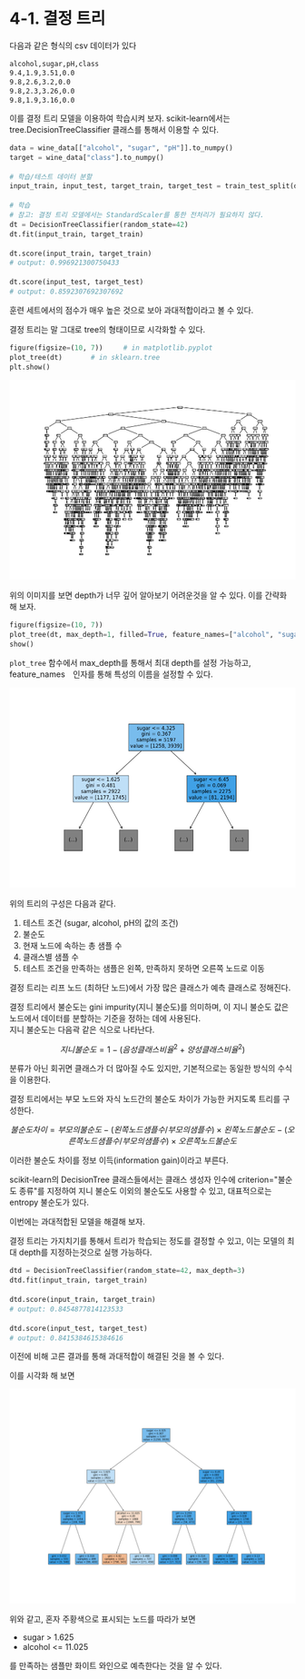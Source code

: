 # 4-1. 결정 트리

다음과 같은 형식의 csv 데이터가 있다
```csv
alcohol,sugar,pH,class
9.4,1.9,3.51,0.0
9.8,2.6,3.2,0.0
9.8,2.3,3.26,0.0
9.8,1.9,3.16,0.0
```

이를 결정 트리 모델을 이용하여 학습시켜 보자.
scikit-learn에서는 tree.DecisionTreeClassifier 클래스를 통해서 이용할 수 있다.

```python
data = wine_data[["alcohol", "sugar", "pH"]].to_numpy()
target = wine_data["class"].to_numpy()

# 학습/테스트 데이터 분할
input_train, input_test, target_train, target_test = train_test_split(data, target, test_size=0.2, random_state=42)

# 학습
# 참고: 결정 트리 모델에서는 StandardScaler를 통한 전처리가 필요하지 않다.
dt = DecisionTreeClassifier(random_state=42)
dt.fit(input_train, target_train)

dt.score(input_train, target_train)
# output: 0.996921300750433

dt.score(input_test, target_test)
# output: 0.8592307692307692
```

훈련 세트에서의 점수가 매우 높은 것으로 보아 과대적합이라고 볼 수 있다.    

결정 트리는 말 그대로 tree의 형태이므로 시각화할 수 있다.


```python
figure(figsize=(10, 7))     # in matplotlib.pyplot
plot_tree(dt)       # in sklearn.tree
plt.show()
```

![tree1.png](https://raw.githubusercontent.com/RFLXN/PnP.AI.2023/main/img/4-1/tree1.png)

위의 이미지를 보면 depth가 너무 깊어 알아보기 어려운것을 알 수 있다.
이를 간략화 해 보자.

```python
figure(figsize=(10, 7))
plot_tree(dt, max_depth=1, filled=True, feature_names=["alcohol", "sugar", "pH"])
show()
```

`plot_tree` 함수에서 max_depth를 통해서 최대 depth를 설정 가능하고, feature_names　인자를 통해 특성의 이름을 설정할 수 있다.

![tree2.png](https://raw.githubusercontent.com/RFLXN/PnP.AI.2023/main/img/4-1/tree2.png)

위의 트리의 구성은 다음과 같다.

1. 테스트 조건 (sugar, alcohol, pH의 값의 조건)
2. 불순도
3. 현재 노드에 속하는 총 샘플 수
4. 클래스별 샘플 수
5. 테스트 조건을 만족하는 샘플은 왼쪽, 만족하지 못하면 오른쪽 노드로 이동

결정 트리는 리프 노드 (최하단 노드)에서 가장 많은 클래스가 예측 클래스로 정해진다.    

결정 트리에서 불순도는 gini impurity(지니 불순도)를 의미하며, 이 지니 불순도 값은 노드에서 데이터를 분할하는 기준을 정하는 데에 사용된다.    
지니 불순도는 다음곽 같은 식으로 나타난다.

$${지니 불순도} = 1 - ({{음성 클래스 비율}^2} + {{양성 클래스 비율}^2})$$

분류가 아닌 회귀면 클래스가 더 많아질 수도 있지만, 기본적으로는 동일한 방식의 수식을 이용한다.    

결정 트리에서는 부모 노드와 자식 노드간의 불순도 차이가 가능한 커지도록 트리를 구성한다.

$${불순도 차이} = {부모의 불순도} - ({왼쪽노드 샘플수}/{부모의 샘플수}) × {왼쪽노드 불순도} - ({오른쪽 노드 샘플 수} / {부모의 샘플 수}) × {오른쪽 노드 불순도}$$

이러한 불순도 차이를 정보 이득(information gain)이라고 부른다.

scikit-learn의 DecisionTree 클래스들에서는 클래스 생성자 인수에 criterion="불순도 종류"를 지정하여 지니 불순도 이외의 불순도도 사용할 수 있고, 
대표적으로는 entropy 불순도가 있다.

이번에는 과대적합된 모델을 해결해 보자.

결정 트리는 가지치기를 통해서 트리가 학습되는 정도를 결정할 수 있고, 이는 모델의 최대 depth를 지정하는것으로 실행 가능하다.

```python
dtd = DecisionTreeClassifier(random_state=42, max_depth=3)
dtd.fit(input_train, target_train)

dtd.score(input_train, target_train)
# output: 0.8454877814123533

dtd.score(input_test, target_test)
# output: 0.8415384615384616
```

이전에 비해 고른 결과를 통해 과대적합이 해결된 것을 볼 수 있다.

이를 시각화 해 보면

![tree3.png](https://raw.githubusercontent.com/RFLXN/PnP.AI.2023/main/img/4-1/tree3.png)

위와 같고, 혼자 주황색으로 표시되는 노드를 따라가 보면

* sugar > 1.625
* alcohol <= 11.025

를 만족하는 샘플만 화이트 와인으로 예측한다는 것을 알 수 있다.
